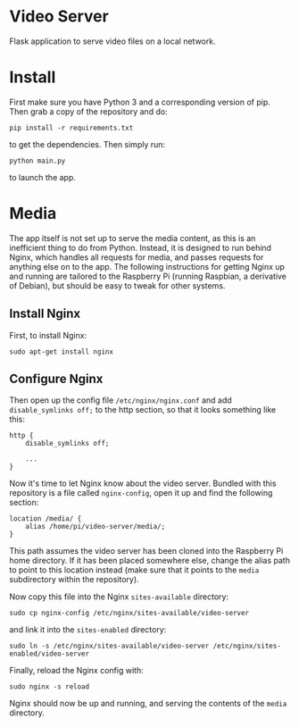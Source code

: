 # Video Server

Flask application to serve video files on a local network.

# Install

First make sure you have Python 3 and a corresponding version of pip. Then grab a copy of the repository and do:

```
pip install -r requirements.txt
```

to get the dependencies. Then simply run:

```
python main.py
```

to launch the app.

# Media

The app itself is not set up to serve the media content, as this is an inefficient thing to do from Python. Instead, it is designed to run behind Nginx, which handles all requests for media, and passes requests for anything else on to the app. The following instructions for getting Nginx up and running are tailored to the Raspberry Pi (running Raspbian, a derivative of Debian), but should be easy to tweak for other systems.

## Install Nginx

First, to install Nginx:

```
sudo apt-get install nginx
```

## Configure Nginx

Then open up the config file `/etc/nginx/nginx.conf` and add `disable_symlinks off;` to the http section, so that it looks something like this:

```
http {
    disable_symlinks off;

    ...
}

```

Now it's time to let Nginx know about the video server. Bundled with this repository is a file called `nginx-config`, open it up and find the following section:

```
location /media/ {
    alias /home/pi/video-server/media/;
}
```

This path assumes the video server has been cloned into the Raspberry Pi home directory. If it has been placed somewhere else, change the alias path to point to this location instead (make sure that it points to the `media` subdirectory within the repository).

Now copy this file into the Nginx `sites-available` directory:

```
sudo cp nginx-config /etc/nginx/sites-available/video-server
```

and link it into the `sites-enabled` directory:

```
sudo ln -s /etc/nginx/sites-available/video-server /etc/nginx/sites-enabled/video-server
```

Finally, reload the Nginx config with:

```
sudo nginx -s reload
```

Nginx should now be up and running, and serving the contents of the `media` directory.
